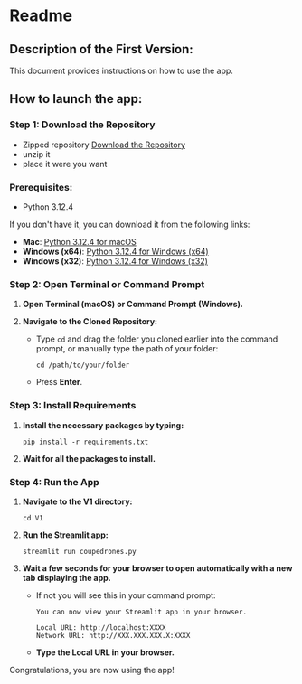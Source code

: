 # Readme



## Description of the First Version:

This document provides instructions on how to use the app.

## How to launch the app:

### Step 1: Download the Repository

- Zipped repository [Download the Repository](https://github.com/951095/station_performance/archive/refs/heads/main.zip) 
- unzip it
- place it were you want

### Prerequisites:

- Python 3.12.4

If you don't have it, you can download it from the following links:

- **Mac**: [Python 3.12.4 for macOS](https://www.python.org/ftp/python/3.12.4/python-3.12.4-macos11.pkg)
- **Windows (x64)**: [Python 3.12.4 for Windows (x64)](https://www.python.org/ftp/python/3.12.4/python-3.12.4-amd64.exe)
- **Windows (x32)**: [Python 3.12.4 for Windows (x32)](https://www.python.org/ftp/python/3.12.4/python-3.12.4.exe)

### Step 2: Open Terminal or Command Prompt

1. **Open Terminal (macOS) or Command Prompt (Windows).**

2. **Navigate to the Cloned Repository:**
    - Type `cd` and drag the folder you cloned earlier into the command prompt, or manually type the path of your folder:
      ```
      cd /path/to/your/folder
      ```
    - Press **Enter**.

### Step 3: Install Requirements

1. **Install the necessary packages by typing:**
   ```
   pip install -r requirements.txt
   ```
2. **Wait for all the packages to install.**

### Step 4: Run the App

1. **Navigate to the V1 directory:**
   ```
   cd V1
   ```
2. **Run the Streamlit app:**
   ```
   streamlit run coupedrones.py
   ```
3. **Wait a few seconds for your browser to open automatically with a new tab displaying the app.**

   - If not you will see this in your command prompt:
     ```
     You can now view your Streamlit app in your browser.
     
     Local URL: http://localhost:XXXX
     Network URL: http://XXX.XXX.XXX.X:XXXX
     ```
   - **Type the Local URL in your browser.**

Congratulations, you are now using the app!